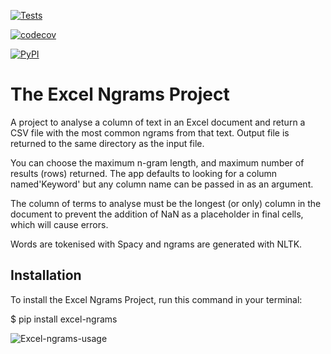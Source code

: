 [![Tests](https://github.com/mattyocode/excel-ngrams/workflows/Tests/badge.svg)](https://github.com/mattyocode/excel-ngrams/actions?workflow=Tests)

[![codecov](https://codecov.io/gh/mattyocode/excel-ngrams/branch/main/graph/badge.svg?token=0621CKX30T)](https://codecov.io/gh/mattyocode/excel-ngrams)

[![PyPI](https://img.shields.io/pypi/v/excel-ngrams.svg)](https://pypi.org/project/excel-ngrams/)

# The Excel Ngrams Project

A project to analyse a column of text in an Excel document and
return a CSV file with the most common ngrams from that text. Output
file is returned to the same directory as the input file.

You can choose the maximum n-gram length, and maximum number of
results (rows) returned. The app defaults to looking for a column
named'Keyword' but any column name can be passed in as an argument.

The column of terms to analyse must be the longest (or only) column
in the document to prevent the addition of NaN as a placeholder in
final cells, which will cause errors.


Words are tokenised with Spacy and ngrams are generated with NLTK.




## Installation

To install the Excel Ngrams Project,
run this command in your terminal:


$ pip install excel-ngrams


![Excel-ngrams-usage](https://imgur.com/t90rv0H)
